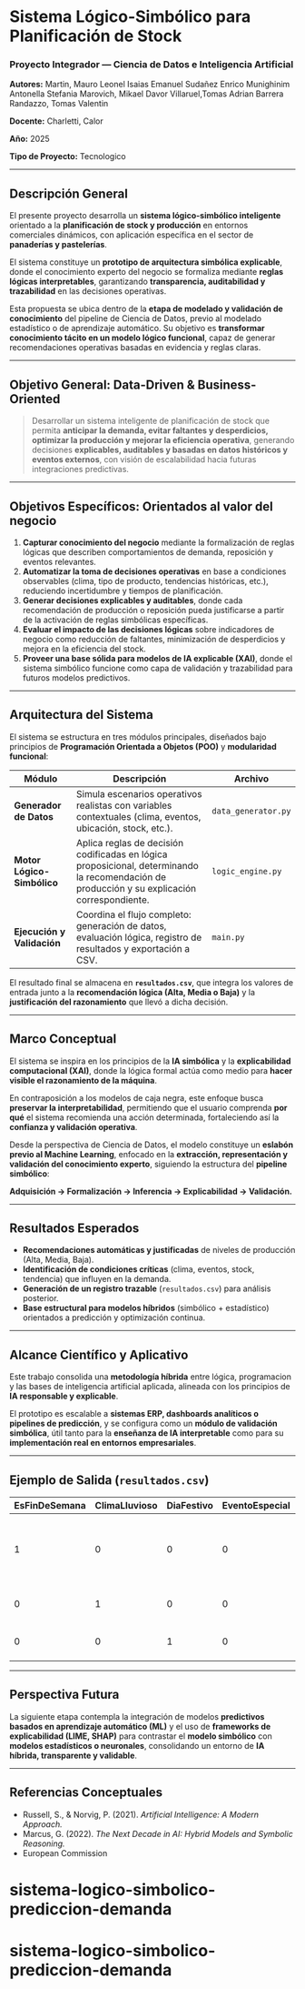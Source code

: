 
# Sistema Lógico-Simbólico para Planificación de Stock

### Proyecto Integrador — Ciencia de Datos e Inteligencia Artificial

**Autores:** 
Martin, Mauro Leonel
Isaias Emanuel Sudañez
Enrico Munighinim Antonella Stefania
Marovich, Mikael Davor
Villaruel,Tomas Adrian
Barrera Randazzo, Tomas Valentin

**Docente:** Charletti, Calor 

**Año:** 2025

**Tipo de Proyecto:** Tecnologico

---

## Descripción General

El presente proyecto desarrolla un **sistema lógico-simbólico inteligente** orientado a la **planificación de stock y producción** en entornos comerciales dinámicos, con aplicación específica en el sector de **panaderías y pastelerías**.

El sistema constituye un **prototipo de arquitectura simbólica explicable**, donde el conocimiento experto del negocio se formaliza mediante **reglas lógicas interpretables**, garantizando **transparencia, auditabilidad y trazabilidad** en las decisiones operativas.

Esta propuesta se ubica dentro de la **etapa de modelado y validación de conocimiento** del pipeline de Ciencia de Datos, previo al modelado estadístico o de aprendizaje automático. Su objetivo es **transformar conocimiento tácito en un modelo lógico funcional**, capaz de generar recomendaciones operativas basadas en evidencia y reglas claras.

---

##  Objetivo General: Data-Driven & Business-Oriented

> Desarrollar un sistema inteligente de planificación de stock que permita **anticipar la demanda, evitar faltantes y desperdicios, optimizar la producción y mejorar la eficiencia operativa**, generando decisiones **explicables, auditables y basadas en datos históricos y eventos externos**, con visión de escalabilidad hacia futuras integraciones predictivas.

---

## Objetivos Específicos: Orientados al valor del negocio

1. **Capturar conocimiento del negocio** mediante la formalización de reglas lógicas que describen comportamientos de demanda, reposición y eventos relevantes.
2. **Automatizar la toma de decisiones operativas** en base a condiciones observables (clima, tipo de producto, tendencias históricas, etc.), reduciendo incertidumbre y tiempos de planificación.
3. **Generar decisiones explicables y auditables**, donde cada recomendación de producción o reposición pueda justificarse a partir de la activación de reglas simbólicas específicas.
4. **Evaluar el impacto de las decisiones lógicas** sobre indicadores de negocio como reducción de faltantes, minimización de desperdicios y mejora en la eficiencia del stock.
5. **Proveer una base sólida para modelos de IA explicable (XAI)**, donde el sistema simbólico funcione como capa de validación y trazabilidad para futuros modelos predictivos.

---

## Arquitectura del Sistema

El sistema se estructura en tres módulos principales, diseñados bajo principios de **Programación Orientada a Objetos (POO)** y **modularidad funcional**:

| Módulo                     | Descripción                                                                                                                                  | Archivo             |
| -------------------------- | -------------------------------------------------------------------------------------------------------------------------------------------- | ------------------- |
| **Generador de Datos**     | Simula escenarios operativos realistas con variables contextuales (clima, eventos, ubicación, stock, etc.).                                  | `data_generator.py` |
| **Motor Lógico-Simbólico** | Aplica reglas de decisión codificadas en lógica proposicional, determinando la recomendación de producción y su explicación correspondiente. | `logic_engine.py`   |
| **Ejecución y Validación** | Coordina el flujo completo: generación de datos, evaluación lógica, registro de resultados y exportación a CSV.                              | `main.py`           |

El resultado final se almacena en **`resultados.csv`**, que integra los valores de entrada junto a la **recomendación lógica (Alta, Media o Baja)** y la **justificación del razonamiento** que llevó a dicha decisión.

---

## Marco Conceptual

El sistema se inspira en los principios de la **IA simbólica** y la **explicabilidad computacional (XAI)**, donde la lógica formal actúa como medio para **hacer visible el razonamiento de la máquina**.

En contraposición a los modelos de caja negra, este enfoque busca **preservar la interpretabilidad**, permitiendo que el usuario comprenda **por qué** el sistema recomienda una acción determinada, fortaleciendo así la **confianza y validación operativa**.

Desde la perspectiva de Ciencia de Datos, el modelo constituye un **eslabón previo al Machine Learning**, enfocado en la **extracción, representación y validación del conocimiento experto**, siguiendo la estructura del **pipeline simbólico**:

**Adquisición → Formalización → Inferencia → Explicabilidad → Validación.**

---

## Resultados Esperados

* **Recomendaciones automáticas y justificadas** de niveles de producción (Alta, Media, Baja).
* **Identificación de condiciones críticas** (clima, eventos, stock, tendencia) que influyen en la demanda.
* **Generación de un registro trazable** (`resultados.csv`) para análisis posterior.
* **Base estructural para modelos híbridos** (simbólico + estadístico) orientados a predicción y optimización continua.

---

## Alcance Científico y Aplicativo

Este trabajo consolida una **metodología híbrida** entre lógica, programacion y las bases de inteligencia artificial aplicada, alineada con los principios de **IA responsable y explicable**.

El prototipo es escalable a **sistemas ERP, dashboards analíticos o pipelines de predicción**, y se configura como un **módulo de validación simbólica**, útil tanto para la **enseñanza de IA interpretable** como para su **implementación real en entornos empresariales**.

---

## Ejemplo de Salida (`resultados.csv`)

| EsFinDeSemana | ClimaLluvioso | DiaFestivo | EventoEspecial | Recomendacion | Razonamiento                                                     |
| ------------- | ------------- | ---------- | -------------- | ------------- | ---------------------------------------------------------------- |
| 1             | 0             | 0          | 0              | **Alta**      | Regla A: Demanda combinada (día especial + flujo/tendencia alta) |
| 0             | 1             | 0          | 0              | **Baja**      | Regla C: Clima adverso o tendencia baja                          |
| 0             | 0             | 1          | 0              | **Alta**      | Regla A: Día festivo con tendencia alta                          |

---

##  Perspectiva Futura

La siguiente etapa contempla la integración de modelos **predictivos basados en aprendizaje automático (ML)** y el uso de **frameworks de explicabilidad (LIME, SHAP)** para contrastar el **modelo simbólico** con **modelos estadísticos o neuronales**, consolidando un entorno de **IA híbrida, transparente y validable**.

---

## Referencias Conceptuales

* Russell, S., & Norvig, P. (2021). *Artificial Intelligence: A Modern Approach.*
* Marcus, G. (2022). *The Next Decade in AI: Hybrid Models and Symbolic Reasoning.*
* European Commission
# sistema-logico-simbolico-prediccion-demanda
# sistema-logico-simbolico-prediccion-demanda
